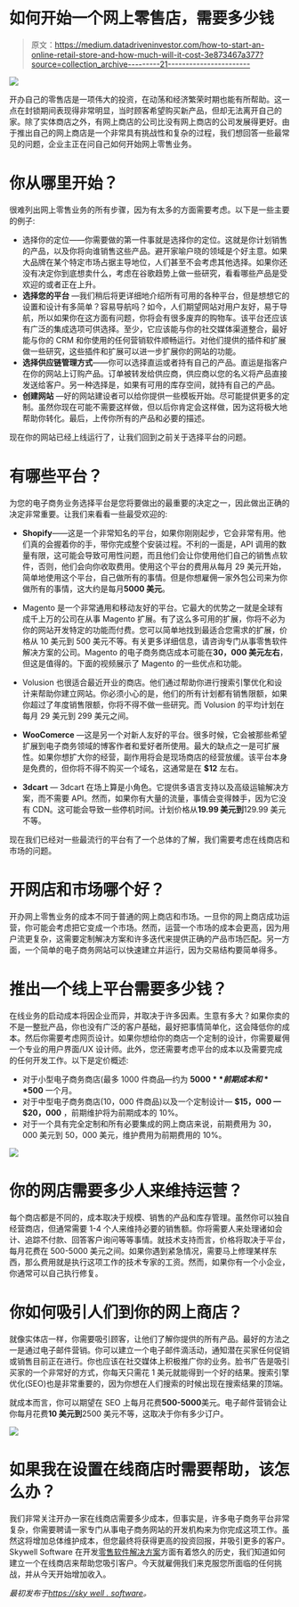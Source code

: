 # 如何开始一个网上零售店，需要多少钱

> 原文：<https://medium.datadriveninvestor.com/how-to-start-an-online-retail-store-and-how-much-will-it-cost-3e873467a377?source=collection_archive---------21----------------------->

![](img/4b091970752e434fb61e5e0c309fbbef.png)

开办自己的零售店是一项伟大的投资，在动荡和经济繁荣时期也能有所帮助。这一点在封锁期间表现得非常明显，当时顾客希望购买新产品，但却无法离开自己的家。除了实体商店之外，有网上商店的公司比没有网上商店的公司发展得更好。由于推出自己的网上商店是一个非常具有挑战性和复杂的过程，我们想回答一些最常见的问题，企业主正在问自己如何开始网上零售业务。

# 你从哪里开始？

很难列出网上零售业务的所有步骤，因为有太多的方面需要考虑。以下是一些主要的例子:

*   选择你的定位——你需要做的第一件事就是选择你的定位。这就是你计划销售的产品，以及你将向谁销售这些产品。避开家喻户晓的领域是个好主意。如果大品牌在某个特定市场占据主导地位，人们甚至不会考虑其他选择。如果你还没有决定你到底想卖什么，考虑在谷歌趋势上做一些研究，看看哪些产品是受欢迎的或者正在上升。
*   **选择您的平台** —我们稍后将更详细地介绍所有可用的各种平台，但是想想它的设置和设计有多简单？容易导航吗？如今，人们期望网站对用户友好，易于导航，所以如果你在这方面有问题，你将会有很多废弃的购物车。该平台还应该有广泛的集成选项可供选择。至少，它应该能与你的社交媒体渠道整合，最好能与你的 CRM 和你使用的任何营销软件顺畅运行。对他们提供的插件和扩展做一些研究，这些插件和扩展可以进一步扩展你的网站的功能。
*   **选择供应链管理方式**——你可以选择直运或者持有自己的产品。直运是指客户在你的网站上订购产品。订单被转发给供应商，供应商以您的名义将产品直接发送给客户。另一种选择是，如果有可用的库存空间，就持有自己的产品。
*   **创建网站** —好的网站建设者可以给你提供一些模板开始。尽可能提供更多的定制。虽然你现在可能不需要这样做，但以后你肯定会这样做，因为这将极大地帮助你转化。最后，上传你所有的产品和必要的描述。

现在你的网站已经上线运行了，让我们回到之前关于选择平台的问题。

# 有哪些平台？

为您的电子商务业务选择平台是您将要做出的最重要的决定之一，因此做出正确的决定非常重要。让我们来看看一些最受欢迎的:

*   **Shopify**——这是一个非常知名的平台，如果你刚刚起步，它会非常有用。他们真的会握着你的手，带你完成整个安装过程。不利的一面是，API 调用的数量有限，这可能会导致可用性问题，而且他们会让你使用他们自己的销售点软件，否则，他们会向你收取费用。使用这个平台的费用从每月 29 美元开始，简单地使用这个平台，自己做所有的事情。但是你想雇佣一家外包公司来为你做所有的事情，这大约是每月**5000 美元**。
*   Magento 是一个非常通用和移动友好的平台。它最大的优势之一就是全球有成千上万的公司在从事 Magento 扩展。有了这么多可用的扩展，你将不必为你的网站开发特定的功能而付费。您可以简单地找到最适合您需求的扩展，价格从 10 美元到 500 美元不等。有关更多详细信息，请咨询专门从事零售软件解决方案的公司。Magento 的电子商务商店成本可能在**30，000 美元左右**，但这是值得的。下面的视频展示了 Magento 的一些优点和功能。

*   Volusion 也很适合最近开业的商店。他们通过帮助你进行搜索引擎优化和设计来帮助你建立网站。你必须小心的是，他们的所有计划都有销售限额，如果你超过了年度销售限额，你将不得不做一些研究。而 Volusion 的平均计划在每月 29 美元到 299 美元之间。
*   **WooComerce** —这是另一个对新人友好的平台。很多时候，它会被那些希望扩展到电子商务领域的博客作者和爱好者所使用。最大的缺点之一是可扩展性。如果你想扩大你的经营，副作用将会是现场商店的经营放缓。该平台本身是免费的，但你将不得不购买一个域名，这通常是在 **$12** 左右。
*   **3dcart** — 3dcart 在场上算是小角色。它提供多语言支持以及高级运输解决方案，而不需要 API。然而，如果你有大量的流量，事情会变得棘手，因为它没有 CDN。这可能会导致一些停机时间。计划价格从**19.99 美元到**129.99 美元不等。

现在我们已经对一些最流行的平台有了一个总体的了解，我们需要考虑在线商店和市场的问题。

# 开网店和市场哪个好？

开办网上零售业务的成本不同于普通的网上商店和市场。一旦你的网上商店成功运营，你可能会考虑把它变成一个市场。然而，运营一个市场的成本会更高，因为用户流更复杂，这需要定制解决方案和许多迭代来提供正确的产品市场匹配。另一方面，一个简单的电子商务网站可以快速建立并运行，因为交易结构要简单得多。

# 推出一个线上平台需要多少钱？

在线业务的启动成本将因企业而异，并取决于许多因素。生意有多大？如果你卖的不是一整批产品，你也没有广泛的客户基础，最好把事情简单化，这会降低你的成本。然后你需要考虑网页设计。如果你想给你的商店一个定制的设计，你需要雇佣一个专业的用户界面/UX 设计师。此外，您还需要考虑平台的成本以及需要完成的任何开发工作。以下是定价概述:

*   对于小型电子商务商店(最多 1000 件商品—约为 **$5000** 前期成本和 **$500** 一个月。
*   对于中型电子商务商店(10，000 件商品)以及一个定制设计— **$15，000 — $20，000** ，前期维护将为前期成本的 10%。
*   对于一个具有完全定制和所有必要集成的网上商店来说，前期费用为 30，000 美元到 50，000 美元，维护费用为前期费用的 10%。

![](img/84bde3e6f6e3c87de4e7a4b5db06fa4d.png)

# 你的网店需要多少人来维持运营？

每个商店都是不同的，成本取决于规模、销售的产品和库存管理。虽然你可以独自经营商店，但通常需要 1-4 个人来维持必要的销售额。你将需要人来处理诸如会计、追踪不付款、回答客户询问等等事情。就技术支持而言，价格将取决于平台，每月花费在 500-5000 美元之间。如果你遇到紧急情况，需要马上修理某样东西，那么费用就是执行这项工作的技术专家的工资。然而，如果你有一个小企业，你通常可以自己执行修复。

# 你如何吸引人们到你的网上商店？

就像实体店一样，你需要吸引顾客，让他们了解你提供的所有产品。最好的方法之一是通过电子邮件营销。你可以建立一个电子邮件滴活动，通知潜在买家任何促销或销售目前正在进行。你也应该在社交媒体上积极推广你的业务。脸书广告是吸引买家的一个非常好的方式，你每天只需花 1 美元就能得到一个好的结果。搜索引擎优化(SEO)也是非常重要的，因为你想在人们搜索的时候出现在搜索结果的顶端。

就成本而言，你可以期望在 SEO 上每月花费**500-5000**美元。电子邮件营销会让你每月花费**10 美元到**2500 美元不等，这取决于你有多少订户。

![](img/6a05b0a613d454395faf58be15bde7eb.png)

# 如果我在设置在线商店时需要帮助，该怎么办？

我们非常关注开办一家在线商店需要多少成本，但事实是，许多电子商务平台非常复杂，你需要聘请一家专门从事电子商务网站的开发机构来为你完成这项工作。虽然这将增加总体维护成本，但您最终将获得更高的投资回报，并吸引更多的客户。Skywell Software 在开发[零售软件解决方案](https://skywell.software/retail-software-development/)方面有着悠久的历史，我们知道如何建立一个在线商店来帮助您吸引客户。今天就雇佣我们来克服您所面临的任何挑战，并从今天开始增加收入。

*最初发布于*[*https://sky well . software*](https://skywell.software/blog/how-to-start-an-online-retail-store-and-how-much-will-it-cost/)*。*